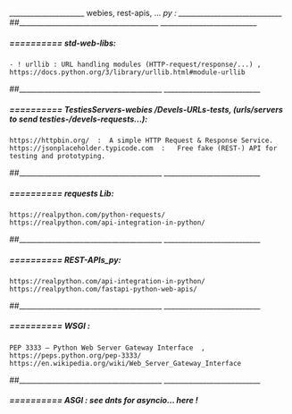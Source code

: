 _____________________ webies, rest-apis, ... _py : _____________________________
##________________________________________  ___________________________



#####  ==========  std-web-libs:
    - ! urllib : URL handling modules (HTTP-request/response/...) , https://docs.python.org/3/library/urllib.html#module-urllib
##________________________________________  ___________________________

#####  ==========  TestiesServers-webies /Devels-URLs-tests, (urls/servers to send testies-/devels-requests...):
	https://httpbin.org/  :  A simple HTTP Request & Response Service.
	https://jsonplaceholder.typicode.com  :   Free fake (REST-) API for testing and prototyping.
##________________________________________  ___________________________


#####  ==========  requests Lib:
	https://realpython.com/python-requests/
	https://realpython.com/api-integration-in-python/
##________________________________________  ___________________________


#####  ==========  REST-APIs_py:
	https://realpython.com/api-integration-in-python/
	https://realpython.com/fastapi-python-web-apis/
##________________________________________  ___________________________


#####  ==========  WSGI :
	PEP 3333 – Python Web Server Gateway Interface  , https://peps.python.org/pep-3333/
	https://en.wikipedia.org/wiki/Web_Server_Gateway_Interface
##________________________________________  ___________________________


#####  ==========  ASGI : see dnts for asyncio... here !
